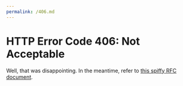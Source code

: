 ```yaml
---
permalink: /406.md
---
```


# HTTP Error Code 406: Not Acceptable

Well, that was disappointing. In the meantime, refer to [this spiffy RFC document](https://tools.ietf.org/html/rfc7231#section-6.5.6).

